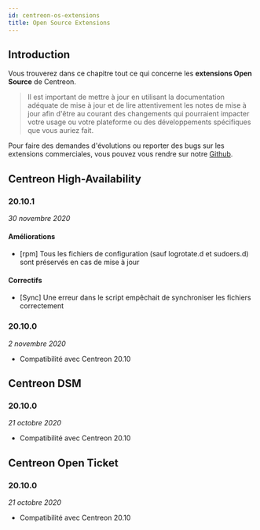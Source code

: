 ```yaml
---
id: centreon-os-extensions
title: Open Source Extensions
---
```


## Introduction

Vous trouverez dans ce chapitre tout ce qui concerne les **extensions
Open Source** de Centreon.

> Il est important de mettre à jour en utilisant la documentation
> adéquate de mise à jour et de lire attentivement les notes de mise à
> jour afin d'être au courant des changements qui pourraient impacter
> votre usage ou votre plateforme ou des développements spécifiques que
> vous auriez fait.

Pour faire des demandes d'évolutions ou reporter des bugs sur les extensions
commerciales, vous pouvez vous rendre sur notre
[Github](https://github.com/centreon/centreon/issues/new/choose).

## Centreon High-Availability

### 20.10.1

*30 novembre 2020*

#### Améliorations

- [rpm] Tous les fichiers de configuration (sauf logrotate.d et sudoers.d)
  sont préservés en cas de mise à jour

#### Correctifs

- [Sync] Une erreur dans le script empêchait de synchroniser les fichiers
  correctement

### 20.10.0

*2 novembre 2020*

- Compatibilité avec Centreon 20.10

## Centreon DSM

### 20.10.0

*21 octobre 2020*

- Compatibilité avec Centreon 20.10

## Centreon Open Ticket

### 20.10.0

*21 octobre 2020*

- Compatibilité avec Centreon 20.10
